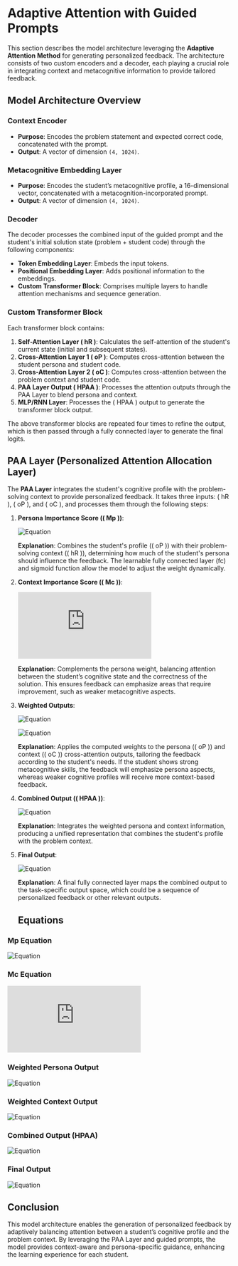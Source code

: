 # Adaptive Attention with Guided Prompts

This section describes the model architecture leveraging the **Adaptive Attention Method** for generating personalized feedback. The architecture consists of two custom encoders and a decoder, each playing a crucial role in integrating context and metacognitive information to provide tailored feedback.

## Model Architecture Overview

### Context Encoder
- **Purpose**: Encodes the problem statement and expected correct code, concatenated with the prompt.
- **Output**: A vector of dimension `(4, 1024)`.

### Metacognitive Embedding Layer
- **Purpose**: Encodes the student’s metacognitive profile, a 16-dimensional vector, concatenated with a metacognition-incorporated prompt.
- **Output**: A vector of dimension `(4, 1024)`.

### Decoder
The decoder processes the combined input of the guided prompt and the student's initial solution state (problem + student code) through the following components:
- **Token Embedding Layer**: Embeds the input tokens.
- **Positional Embedding Layer**: Adds positional information to the embeddings.
- **Custom Transformer Block**: Comprises multiple layers to handle attention mechanisms and sequence generation.

### Custom Transformer Block
Each transformer block contains:
1. **Self-Attention Layer \( hR \)**: Calculates the self-attention of the student's current state (initial and subsequent states).
2. **Cross-Attention Layer 1 \( oP \)**: Computes cross-attention between the student persona and student code.
3. **Cross-Attention Layer 2 \( oC \)**: Computes cross-attention between the problem context and student code.
4. **PAA Layer Output \( HPAA \)**: Processes the attention outputs through the PAA Layer to blend persona and context.
5. **MLP/RNN Layer**: Processes the \( HPAA \) output to generate the transformer block output.

The above transformer blocks are repeated four times to refine the output, which is then passed through a fully connected layer to generate the final logits.

## PAA Layer (Personalized Attention Allocation Layer)

The **PAA Layer** integrates the student's cognitive profile with the problem-solving context to provide personalized feedback. It takes three inputs: \( hR \), \( oP \), and \( oC \), and processes them through the following steps:

1. **Persona Importance Score (\( Mp \))**:

   ![Equation](https://latex.codecogs.com/svg.latex?Mp%20=%20\sigma(\text{fc}(\text{concat}[hR,%20oP],%20\text{dim}=-1)))

   **Explanation**: Combines the student's profile (\( oP \)) with their problem-solving context (\( hR \)), determining how much of the student's persona should influence the feedback. The learnable fully connected layer (fc) and sigmoid function allow the model to adjust the weight dynamically.

3. **Context Importance Score (\( Mc \))**:
   
   ![Equation](https://latex.codecogs.com/svg.latex?Mc%20=%201%20-%20Mp)

   **Explanation**: Complements the persona weight, balancing attention between the student’s cognitive state and the correctness of the solution. This ensures feedback can emphasize areas that require improvement, such as weaker metacognitive aspects.

5. **Weighted Outputs**:
   
   ![Equation](https://latex.codecogs.com/svg.latex?oP^{\text{weighted}}%20=%20Mp%20\odot%20oP)


   ![Equation](https://latex.codecogs.com/svg.latex?oC^{\text{weighted}}%20=%20Mc%20\odot%20oC)

   **Explanation**: Applies the computed weights to the persona (\( oP \)) and context (\( oC \)) cross-attention outputs, tailoring the feedback according to the student's needs. If the student shows strong metacognitive skills, the feedback will emphasize persona aspects, whereas weaker cognitive profiles will receive more context-based feedback.

7. **Combined Output (\( HPAA \))**:

    ![Equation](https://latex.codecogs.com/svg.latex?HPAA%20=%20oP^{\text{weighted}}%20+%20oC^{\text{weighted}})

   **Explanation**: Integrates the weighted persona and context information, producing a unified representation that combines the student's profile with the problem context.

9. **Final Output**:

   ![Equation](https://latex.codecogs.com/svg.latex?\text{Output}%20=%20\text{fc}(HPAA))

   **Explanation**: A final fully connected layer maps the combined output to the task-specific output space, which could be a sequence of personalized feedback or other relevant outputs.

   ## Equations

### Mp Equation

![Equation](https://latex.codecogs.com/svg.latex?Mp%20=%20\sigma(\text{fc}(\text{concat}[hR,%20oP],%20\text{dim}=-1)))

### Mc Equation

![Equation](https://latex.codecogs.com/svg.latex?Mc%20=%201%20-%20Mp)

### Weighted Persona Output

![Equation](https://latex.codecogs.com/svg.latex?oP^{\text{weighted}}%20=%20Mp%20\odot%20oP)

### Weighted Context Output

![Equation](https://latex.codecogs.com/svg.latex?oC^{\text{weighted}}%20=%20Mc%20\odot%20oC)

### Combined Output (HPAA)

![Equation](https://latex.codecogs.com/svg.latex?HPAA%20=%20oP^{\text{weighted}}%20+%20oC^{\text{weighted}})

### Final Output

 ![Equation](https://latex.codecogs.com/svg.latex?\text{Output}%20=%20\text{fc}(HPAA))

## Conclusion

This model architecture enables the generation of personalized feedback by adaptively balancing attention between a student’s cognitive profile and the problem context. By leveraging the PAA Layer and guided prompts, the model provides context-aware and persona-specific guidance, enhancing the learning experience for each student.
